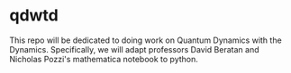 # qdwtd
This repo will be dedicated to doing work on Quantum Dynamics with the Dynamics. Specifically, we will adapt professors David Beratan and Nicholas Pozzi's mathematica notebook to python.
